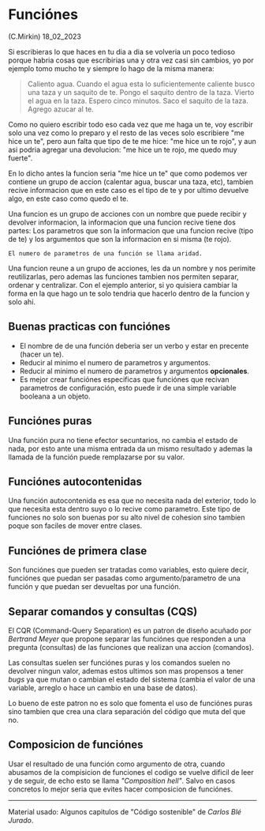 # Funciónes
(C.Mirkin) 18_02_2023

Si escribieras lo que haces en tu dia a dia se volveria un poco tedioso porque habria cosas que escribirias una y otra vez casi sin cambios, yo por ejemplo tomo mucho te y siempre lo hago de la misma manera:

> Caliento agua. Cuando el agua esta lo suficientemente caliente busco una taza y un saquito de te. Pongo el saquito dentro de la taza. Vierto el agua en la taza. Espero cinco minutos. Saco el saquito de la taza. Agrego azucar al te.

Como no quiero escribir todo eso cada vez que me haga un te, voy escribir solo una vez como lo preparo y el resto de las veces solo escribiere "me hice un te", pero aun  falta que tipo de te me hice: "me hice un te rojo", y aun asi podria agregar una devolucion: "me hice un te rojo, me quedo muy fuerte".

En lo dicho antes la funcion seria "me hice un te" que como podemos ver contiene un grupo de accion (calentar agua, buscar una taza, etc), tambien recive informacion que en este caso es el tipo de te y por ultimo devuelve algo, en este caso como quedo el te.

Una funcion es un grupo de acciones con un nombre que puede recibir y devolver informacion, la informacion que una funcion recive tiene dos partes:  Los parametros que son la informacion que una funcion recive (tipo de te) y los argumentos que son la informacion en si misma (te rojo).

	El numero de parametros de una función se llama aridad.

Una funcion reune a un grupo de acciones, les da un nombre y nos perimite reutilizarlas, pero ademas las funciones tambien nos permiten separar, ordenar y centralizar. Con el ejemplo anterior, si yo quisiera cambiar la forma en la que hago un te solo tendria que hacerlo dentro de la funcion y solo ahi.

## Buenas practicas con funciónes

* El nombre de de una función deberia ser un verbo y estar en precente (hacer un te).
* Reducir al minimo el numero de parametros y argumentos.
* Reducir al minimo el numero de parametros y argumentos **opcionales**.
* Es mejor crear funciónes especificas que funciónes que recivan parametros de configuración, esto puede ir de una simple variable booleana a un objeto.

## Funciónes puras

Una función pura no tiene efector secuntarios, no cambia el estado de nada, por esto ante una misma entrada da un mismo resultado y ademas la llamada de la función puede remplazarse por su valor.

## Funciónes autocontenidas

Una función autocontenida es esa que no necesita nada del exterior, todo lo que necesita esta dentro suyo o lo recive como parametro. Este tipo de funciones no solo son buenas por su alto nivel de cohesion sino tambien poque son faciles de mover entre clases.

## Funciónes de primera clase

Son funciónes que pueden ser tratadas como variables, esto quiere decir, funciónes que puedan ser pasadas como argumento/parametro de una función y que puedan ser devueltas por una función.

## Separar comandos y consultas (CQS)

El CQR (Command-Query Separation) es un patron de diseño acuñado por *Bertrand Meyer* que propone separar las funciónes que responden a una pregunta (consultas) de las funciones que realizan una accion (comandos).

Las consultas suelen ser funciónes puras y los comandos suelen no devolver ningun valor, ademas estos ultimos son mas propensos a tener *bugs* ya que mutan o cambian el estado del sistema (cambia el valor de una variable, arreglo o hace un cambio en una base de datos).

Lo bueno de este patron no es solo que fomenta el uso de funciónes puras sino tambien que crea una clara separación del código que muta del que no.

## Composicion de funciónes

Usar el resultado de una función como argumento de otra, cuando abusamos de la compisicion de funciones el codigo se vuelve dificil de leer y de seguir, de echo esto se llama *"Composition hell"*. Salvo en casos concretos lo mejor seria que evites hacer composicion de funciónes.

___
Material usado: Algunos capitulos de "Código sostenible" de *Carlos Blé Jurado*.
